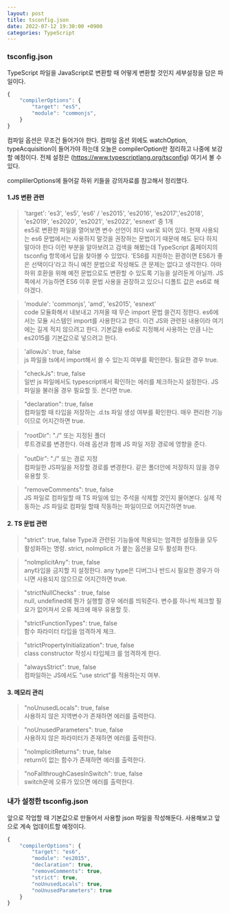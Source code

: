 ```yaml
---
layout: post
title: tsconfig.json
date: 2022-07-12 19:30:00 +0900
categories: TypeScript
---
```

### tsconfig.json
TypeScript 파일을 JavaScript로 변환할 때 어떻게 변환할 것인지 세부설정을 담은 파일이다.

```TypeScript
{
    "compilerOptions": {
        "target": "es5",
        "module": "commonjs",
    }
}
```

컴파일 옵션은 무조건 들어가야 한다. 컴파일 옵션 외에도 watchOption, typeAcquisition이 들어가야 하는데 오늘은 compilerOption만 정리하고 나중에 보강할 예정이다. 전체 설정은 (https://www.typescriptlang.org/tsconfig) 여기서 볼 수 있다.

complilerOptions에 들어갈 하위 키들을 강의자료를 참고해서 정리했다.
#### 1.JS 변환 관련
> 'target': 'es3', 'es5', 'es6' / 'es2015', 'es2016', 'es2017','es2018', 'es2019', 'es2020', 'es2021', 'es2022', 'esnext' 중 1개    
> es5로 변환한 파일을 열어보면 변수 선언이 죄다 var로 되어 있다. 현재 사용되는 es6 문법에서는 사용하지 말것을 권장하는 문법이기 때문에 해도 된다 하지 말아야 한다 이런 부분을 알아보려고 검색을 해봤는데 TypeScript 홈페이지의 tsconfig 항목에서 답을 찾아볼 수 있었다. 'ES6를 지원하는 환경이면 ES6가 좋은 선택이다'라고 하니 예전 문법으로 작성해도 큰 문제는 없다고 생각한다. 아마 하위 호환을 위해 예전 문법으로도 변환할 수 있도록 기능을 살려둔게 아닐까. JS쪽에서 가능하면 ES6 이후 문법 사용을 권장하고 있으니 디폴트 값은 es6로 해야겠다.    

> 'module': 'commonjs', 'amd', 'es2015', 'esnext'    
> code 모듈화해서 내보내고 가져올 때 무슨 import 문법 쓸건지 정한다. es6에서는 모듈 시스템인 import를 사용한다고 한다. 이건 JS와 관련된 내용이라 여기에는 길게 적지 않으려고 한다. 기본값을 es6로 지정해서 사용하는 만큼 나는 es2015를 기본값으로 넣으려고 한다.    

> 'allowJs': true, false    
> js 파일을 ts에서 import해서 쓸 수 있는지 여부를 확인한다. 필요한 경우 true.    

> "checkJs": true, false    
> 일반 js 파일에서도 typescript에서 확인하는 에러를 체크하는지 설정한다. JS 파일을 불러올 경우 필요할 듯. 쓴다면 true.    

> "declaration": true, false    
> 컴파일할 때 타입을 저장하는 .d.ts 파일 생성 여부를 확인한다. 매우 편리한 기능이므로 어지간하면 true.    

> "rootDir": "./" 또는 지정된 폴더    
> 루트경로를 변경한다. 아래 옵션과 함께 JS 파일 저장 경로에 영향을 준다.    

> "outDir": "./" 또는 경로 지정    
>  컴파일한 JS파일을 저장할 경로를 변경한다. 같은 폴더안에 저장하지 않을 경우 유용할 듯.    

> "removeComments": true, false    
> JS 파일로 컴파일할 때 TS 파일에 있는 주석을 삭제할 것인지 물어본다. 실제 작동하는 JS 파일로 컴파일 할때 작동하는 파일이므로 어지간하면 true.    

#### 2. TS 문법 관련
>"strict": true, false
> Type과 관련된 기능들에 적용되는 엄격한 설정들을 모두 활성화하는 명령. strict, noImplicit 가 붙는 옵션을 모두 활성화 한다.    

>"noImplicitAny": true, false    
>any타입을 금지할 지 설정한다. any type은 디버그나 반드시 필요한 경우가 아니면 사용되지 않으므로 어지간하면 true.    

>"strictNullChecks" : true, false    
>null, undefined에 뭔가 실행할 경우 에러를 띄워준다. 변수를 하나씩 체크할 필요가 없어져서 오류 체크에 매우 유용할 듯.    

>"strictFunctionTypes": true, false    
>함수 파라미터 타입을 엄격하게 체크.    

>"strictPropertyInitialization": true, false    
> class constructor 작성시 타입체크 를 엄격하게 한다.    

>"alwaysStrict": true, false    
>컴파일하는 JS에서도 "use strict"를 적용하는지 여부.    

#### 3. 메모리 관리
>"noUnusedLocals": true, false    
>사용하지 않은 지역변수가 존재하면 에러를 출력한다.    

>"noUnusedParameters": true, false    
>사용하지 않은 파라미터가 존재하면 에러를 출력한다.    

>"noImplicitReturns": true, false    
>return이 없는 함수가 존재하면 에러를 출력한다.    

>"noFallthroughCasesInSwitch": true, false    
>switch문에 오류가 있으면 에러를 출력한다.    

### 내가 설정한 tsconfig.json
앞으로 작업할 때 기본값으로 만들어서 사용할 json 파일을 작성해둔다. 사용해보고 앞으로 계속 업데이트할 예정이다.

```TypeScript
{
    "compilerOptions": {
        "target": "es6",
        "module": "es2015",
        "declaration": true,
        "removeComments": true,
        "strict": true,
        "noUnusedLocals": true,
        "noUnusedParameters": true
    }
}
```